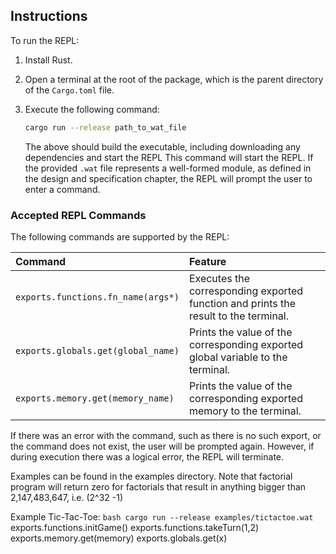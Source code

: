 ## Instructions

To run the REPL:

1.  Install Rust.
   
2.  Open a terminal at the root of the package, which is the parent directory of the `Cargo.toml` file.
   
3.  Execute the following command:

    ```bash
    cargo run --release path_to_wat_file
    ```
    The above should build the executable, including downloading any dependencies and start the REPL
    This command will start the REPL. If the provided `.wat` file represents a well-formed module, as defined in the design and specification chapter, the REPL will prompt the user to enter a command.

### Accepted REPL Commands

The following commands are supported by the REPL:

| Command                     | Feature                                                                 |
| :-------------------------- | :---------------------------------------------------------------------- |
| `exports.functions.fn_name(args*)` | Executes the corresponding exported function and prints the result to the terminal. |
| `exports.globals.get(global_name)`   | Prints the value of the corresponding exported global variable to the terminal.    |
| `exports.memory.get(memory_name)`    | Prints the value of the corresponding exported memory to the terminal.     |

If there was an error with the command, such as there is no such export, or the command does not exist, the user will be prompted again. However, if during execution there was a logical error, the REPL will terminate. 

Examples can be found in the examples directory. Note that factorial program will return zero for factorials that result in anything bigger than 2,147,483,647, i.e. (2^32 -1)

Example Tic-Tac-Toe:
    ```bash
    cargo run --release examples/tictactoe.wat
    ```
    exports.functions.initGame()
    exports.functions.takeTurn(1,2)
    exports.memory.get(memory)
    exports.globals.get(x)
